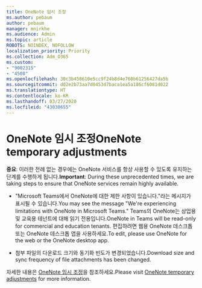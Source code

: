 ```yaml
---
title: OneNote 임시 조정
ms.author: pebaum
author: pebaum
manager: mnirkhe
ms.audience: Admin
ms.topic: article
ROBOTS: NOINDEX, NOFOLLOW
localization_priority: Priority
ms.collection: Adm_O365
ms.custom:
- "9002315"
- "4508"
ms.openlocfilehash: 30c3b458610e5cc9f24b8d4e760b61256427da5b
ms.sourcegitcommit: d02e2b73aa7d0453d7baca1ea5a186cf6081d022
ms.translationtype: HT
ms.contentlocale: ko-KR
ms.lasthandoff: 03/27/2020
ms.locfileid: "43030655"
---
```

# <a name="onenote-temporary-adjustments"></a><span data-ttu-id="866f4-102">OneNote 임시 조정</span><span class="sxs-lookup"><span data-stu-id="866f4-102">OneNote temporary adjustments</span></span>

<span data-ttu-id="866f4-103">**중요**: 이러한 전례 없는 경우에는 OneNote 서비스를 항상 사용할 수 있도록 유지하는 단계를 수행하게 됩니다.</span><span class="sxs-lookup"><span data-stu-id="866f4-103">**Important**: During these unprecedented times, we are taking steps to ensure that OneNote services remain highly available.</span></span>

- <span data-ttu-id="866f4-104">"Microsoft Teams에서 OneNote에 대한 제한 사항이 있습니다."라는 메시지가 표시될 수 있습니다.</span><span class="sxs-lookup"><span data-stu-id="866f4-104">You may see the message "We're experiencing limitations with OneNote in Microsoft Teams."</span></span> <span data-ttu-id="866f4-105">Teams의 OneNote는 상업용 및 교육용 테넌트에 대해 읽기 전용입니다.</span><span class="sxs-lookup"><span data-stu-id="866f4-105">OneNote in Teams will be read-only for commercial and education tenants.</span></span> <span data-ttu-id="866f4-106">편집하려면 웹용 OneNote 데스크톱 또는 OneNote 데스크톱 앱을 사용하세요.</span><span class="sxs-lookup"><span data-stu-id="866f4-106">To edit, please use OneNote for the web or the OneNote desktop app.</span></span>

- <span data-ttu-id="866f4-107">첨부 파일의 다운로드 크기와 동기화 빈도가 변경되었습니다.</span><span class="sxs-lookup"><span data-stu-id="866f4-107">Download size and sync frequency of file attachments has been changed.</span></span>

<span data-ttu-id="866f4-108">자세한 내용은 [OneNote 임시 조정](https://techcommunity.microsoft.com/t5/onenote-service-updates/awareness-of-temporary-adjustments-in-microsoft-onenote/m-p/1248100)을 참조하세요.</span><span class="sxs-lookup"><span data-stu-id="866f4-108">Please visit [OneNote temporary adjustments](https://techcommunity.microsoft.com/t5/onenote-service-updates/awareness-of-temporary-adjustments-in-microsoft-onenote/m-p/1248100) for more information.</span></span>
